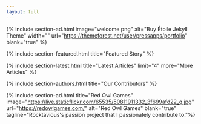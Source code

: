 ```yaml
---
layout: full
---
```


{% include section-ad.html image="welcome.png" alt="Buy Étoile Jekyll Theme" width="" url="https://themeforest.net/user/pressapps/portfolio" blank="true" %}


{% include section-featured.html title="Featured Story" %}

<!-- 
{% include section-spotlight.html title="Spotlight" %}
-->

{% include section-latest.html title="Latest Articles" limit="4" more="More Articles" %}


{% include section-authors.html title="Our Contributors" %}


{% include section-ad.html title="Red Owl Games" image="https://live.staticflickr.com/65535/50811911332_3f699afd22_q.jpg" url="https://redowlgames.com/" alt="Red Owl Games" blank="true" tagline="Rocktavious's passion project that I passionately contribute to."%}


<!-- 
{% include section-author.html author="john" title="Hello, I am Jane! Welcome to my blog." %} 
-->
